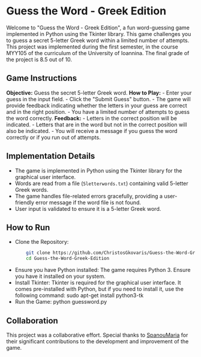 # Guess the Word - Greek Edition

Welcome to "Guess the Word - Greek Edition", a fun word-guessing game implemented in Python using the Tkinter library. This game challenges you to guess a secret 5-letter Greek word within a limited number of attempts. This project was implemented during the first semester, in the course MYY105 of the curriculum of the University of Ioannina. The final grade of the project is 8.5 out of 10.


## Game Instructions
**Objective:** Guess the secret 5-letter Greek word.
**How to Play:**
    - Enter your guess in the input field.
    - Click the "Submit Guess" button.
    - The game will provide feedback indicating whether the letters in your guess are correct and in the right position.
    - You have a limited number of attempts to guess the word correctly.
**Feedback:**
    - Letters in the correct position will be indicated.
    - Letters that are in the word but not in the correct position will also be indicated.
    - You will receive a message if you guess the word correctly or if you run out of attempts.


## Implementation Details
- The game is implemented in Python using the Tkinter library for the graphical user interface.
- Words are read from a file (`5letterwords.txt`) containing valid 5-letter Greek words.
- The game handles file-related errors gracefully, providing a user-friendly error message if the word file is not found.
- User input is validated to ensure it is a 5-letter Greek word.


## How to Run
- Clone the Repository:
  ``` bash
      git clone https://github.com/ChristosGkovaris/Guess-the-Word-Greek-Edition.git
      cd Guess-the-Word-Greek-Edition
- Ensure you have Python installed: The game requires Python 3. Ensure you have it installed on your system.
- Install Tkinter: Tkinter is required for the graphical user interface. It comes pre-installed with Python, but if you need to install it, use the following command: sudo apt-get install python3-tk
- Run the Game: python guessword.py


## Collaboration
This project was a collaborative effort. Special thanks to [SpanouMaria](https://github.com/SpanouMaria) for their significant contributions to the development and improvement of the game.

